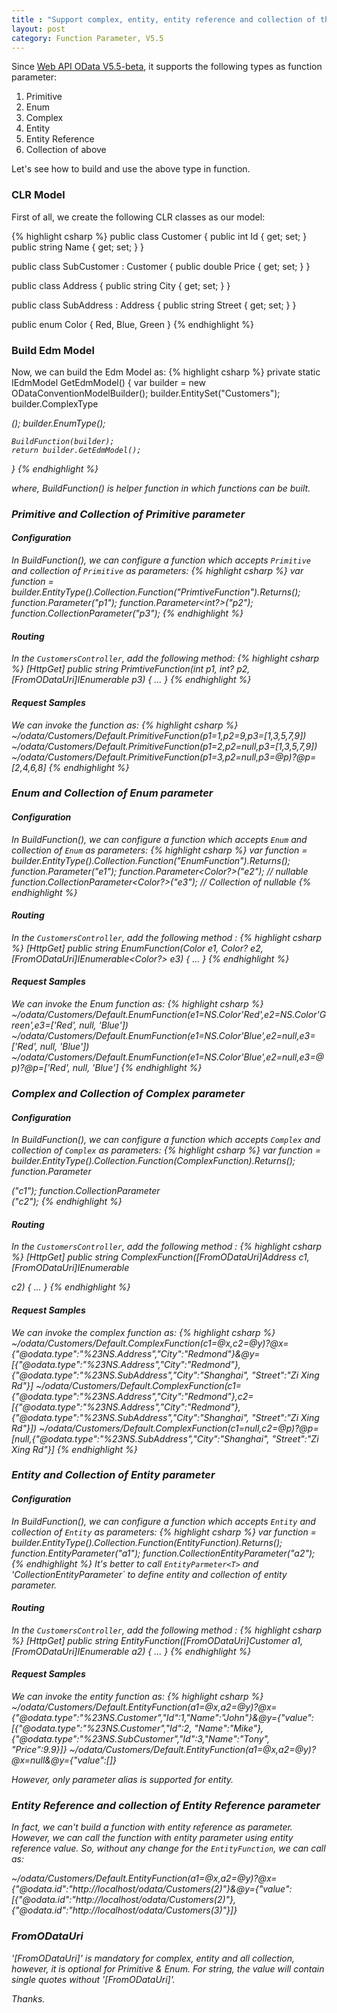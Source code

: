 ```yaml
---
title : "Support complex, entity, entity reference and collection of them as function parameter"
layout: post
category: Function Parameter, V5.5
---
```


Since [Web API OData V5.5-beta](http://www.nuget.org/packages/Microsoft.AspNet.OData/5.5.0-beta), it supports the following types as function parameter:

1. Primitive
2. Enum
3. Complex
4. Entity
5. Entity Reference
6. Collection of above

Let's see how to build and use the above type in function.

### CLR Model

First of all, we create the following CLR classes as our model:

{% highlight csharp %}
public class Customer
{
    public int Id { get; set; }
    public string Name { get; set; }
}

public class SubCustomer : Customer
{
    public double Price { get; set; }
}

public class Address
{
    public string City { get; set; }
}

public class SubAddress : Address
{
    public string Street { get; set; }
}

public enum Color
{
    Red,
    Blue,
    Green
}
{% endhighlight %}


### Build Edm Model

Now, we can build the Edm Model as:
{% highlight csharp %}
private static IEdmModel GetEdmModel()
{
    var builder = new ODataConventionModelBuilder();
    builder.EntitySet<Customer>("Customers");
    builder.ComplexType<Address>();
    builder.EnumType<Color>();

    BuildFunction(builder);
    return builder.GetEdmModel();
}
{% endhighlight %}

where, *BuildFunction()* is helper function in which functions can be built.

### Primitive and Collection of Primitive parameter

#### Configuration
In *BuildFunction()*, we can configure a function which accepts `Primitive` and collection of `Primitive` as parameters:
{% highlight csharp %}
var function = builder.EntityType<Customer>().Collection.Function("PrimtiveFunction").Returns<string>();
function.Parameter<int>("p1");
function.Parameter<int?>("p2");
function.CollectionParameter<int>("p3");
{% endhighlight %}

#### Routing
In the `CustomersController`, add the following method:
{% highlight csharp %}
[HttpGet]
public string PrimtiveFunction(int p1, int? p2, [FromODataUri]IEnumerable<int> p3)
{
   ...
}
{% endhighlight %}

#### Request Samples
We can invoke the function as:
{% highlight csharp %}
~/odata/Customers/Default.PrimitiveFunction(p1=1,p2=9,p3=[1,3,5,7,9])
~/odata/Customers/Default.PrimitiveFunction(p1=2,p2=null,p3=[1,3,5,7,9])
~/odata/Customers/Default.PrimitiveFunction(p1=3,p2=null,p3=@p)?@p=[2,4,6,8]
{% endhighlight %}

### Enum and Collection of Enum parameter

#### Configuration
In *BuildFunction()*, we can configure a function which accepts `Enum` and collection of `Enum` as parameters:
{% highlight csharp %}
var function = builder.EntityType<Customer>().Collection.Function("EnumFunction").Returns<string>();
function.Parameter<Color>("e1");
function.Parameter<Color?>("e2"); // nullable
function.CollectionParameter<Color?>("e3"); // Collection of nullable
{% endhighlight %}

#### Routing
In the `CustomersController`, add the following method :
{% highlight csharp %}
[HttpGet]
public string EnumFunction(Color e1, Color? e2, [FromODataUri]IEnumerable<Color?> e3)
{
  ...
}
{% endhighlight %}

#### Request Samples
We can invoke the Enum function as:
{% highlight csharp %}
~/odata/Customers/Default.EnumFunction(e1=NS.Color'Red',e2=NS.Color'Green',e3=['Red', null, 'Blue'])
~/odata/Customers/Default.EnumFunction(e1=NS.Color'Blue',e2=null,e3=['Red', null, 'Blue'])
~/odata/Customers/Default.EnumFunction(e1=NS.Color'Blue',e2=null,e3=@p)?@p=['Red', null, 'Blue']
{% endhighlight %}

### Complex and Collection of Complex parameter

#### Configuration
In *BuildFunction()*, we can configure a function which accepts `Complex` and collection of `Complex` as parameters:
{% highlight csharp %}
var function = builder.EntityType<Customer>().Collection.Function(ComplexFunction).Returns<string>();
function.Parameter<Address>("c1");
function.CollectionParameter<Address>("c2");
{% endhighlight %}

#### Routing
In the `CustomersController`, add the following method :
{% highlight csharp %}
[HttpGet]
public string ComplexFunction([FromODataUri]Address c1, [FromODataUri]IEnumerable<Address> c2)
{
  ...
}
{% endhighlight %}

#### Request Samples
We can invoke the complex function as:
{% highlight csharp %}
~/odata/Customers/Default.ComplexFunction(c1=@x,c2=@y)?@x={\"@odata.type\":\"%23NS.Address\",\"City\":\"Redmond\"}&@y=[{\"@odata.type\":\"%23NS.Address\",\"City\":\"Redmond\"},{\"@odata.type\":\"%23NS.SubAddress\",\"City\":\"Shanghai\", \"Street\":\"Zi Xing Rd\"}]
~/odata/Customers/Default.ComplexFunction(c1={\"@odata.type\":\"%23NS.Address\",\"City\":\"Redmond\"},c2=[{\"@odata.type\":\"%23NS.Address\",\"City\":\"Redmond\"},{\"@odata.type\":\"%23NS.SubAddress\",\"City\":\"Shanghai\", \"Street\":\"Zi Xing Rd\"}])
~/odata/Customers/Default.ComplexFunction(c1=null,c2=@p)?@p=[null,{\"@odata.type\":\"%23NS.SubAddress\",\"City\":\"Shanghai\", \"Street\":\"Zi Xing Rd\"}]
{% endhighlight %}

### Entity and Collection of Entity parameter

#### Configuration
In *BuildFunction()*, we can configure a function which accepts `Entity` and collection of `Entity` as parameters:
{% highlight csharp %}
var function = builder.EntityType<Customer>().Collection.Function(EntityFunction).Returns<string>();
function.EntityParameter<Customer>("a1");
function.CollectionEntityParameter<Customer>("a2"); 
{% endhighlight %}
It's better to call `EntityParmeter<T>` and 'CollectionEntityParameter<T>` to define entity and collection of entity parameter.

#### Routing
In the `CustomersController`, add the following method :
{% highlight csharp %}
[HttpGet]
public string EntityFunction([FromODataUri]Customer a1, [FromODataUri]IEnumerable<Customer> a2)
{
  ...
}
{% endhighlight %}

#### Request Samples
We can invoke the entity function as:
{% highlight csharp %}
~/odata/Customers/Default.EntityFunction(a1=@x,a2=@y)?@x={\"@odata.type\":\"%23NS.Customer\",\"Id\":1,\"Name\":\"John\"}&@y={\"value\":[{\"@odata.type\":\"%23NS.Customer\",\"Id\":2, \"Name\":\"Mike\"},{\"@odata.type\":\"%23NS.SubCustomer\",\"Id\":3,\"Name\":\"Tony\", \"Price\":9.9}]}
~/odata/Customers/Default.EntityFunction(a1=@x,a2=@y)?@x=null&@y={\"value\":[]}

However, only parameter alias is supported for entity.

### Entity Reference and collection of Entity Reference parameter
In fact, we can't build a function with entity reference as parameter. However, we can call the function with entity parameter using entity reference value. So, without any change for the `EntityFunction`, we can call as:

~/odata/Customers/Default.EntityFunction(a1=@x,a2=@y)?@x={\"@odata.id\":\"http://localhost/odata/Customers(2)\"}&@y={\"value\":[{\"@odata.id\":\"http://localhost/odata/Customers(2)\"},{\"@odata.id\":\"http://localhost/odata/Customers(3)\"}]}

### FromODataUri

'[FromODataUri]' is mandatory for complex, entity and all collection, however, it is optional for Primitive & Enum. For string, the value will contain single quotes without '[FromODataUri]'.

Thanks.

